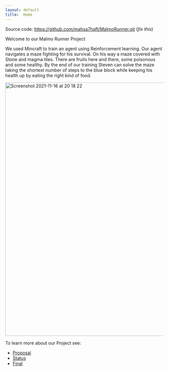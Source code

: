 ```yaml
---
layout: default
title:  Home
---
```


Source code: 
https://github.com/mahsa7haft/MalmoRunner.git (_fix this_)

Welcome to our Malmo Runner Project

We used Mincraft to train an agent using Reinforcement learning. Our agent navigates a maze fighting for his survival. On his way a maze covered with Stone and magma tiles. There are fruits here and there, some poisonous and some healthy. By the end of our training Steven can solve the maze taking the shortest number of steps to the blue block while keeping his health up by eating the right kind of food.

<img width="803" alt="Screenshot 2021-11-16 at 20 18 22" src="https://user-images.githubusercontent.com/62405418/142134071-d457fac7-61c9-42c7-9cb7-ce8b3c27bec9.png">

To learn more about our Project see:

- [Proposal](proposal.html)
- [Status](status.html)
- [Final](final.html)


